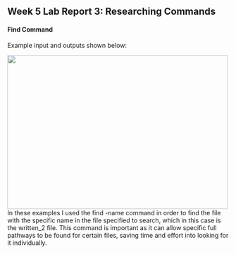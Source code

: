 ## Week 5 Lab Report 3: Researching Commands
#### Find Command
Example input and outputs shown below:

<img src="https://user-images.githubusercontent.com/122492769/215405868-c064c86a-cc64-4d4c-a58b-2ac794c59e3c.png" width="500" height="350"> 
In these examples I used the find -name command in order to find the file with the specific name in the file specified to search, which in this case is the written_2 file. This command is important as it can allow specific full pathways to be found for certain files, saving time and effort into looking for it individually.
